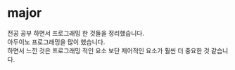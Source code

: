 # major
전공 공부 하면서 프로그래밍 한 것들을 정리했습니다.  
아두이노 프로그래밍을 많이 했습니다.  
하면서 느낀 것은 프로그래밍 적인 요소 보단 제어적인 요소가 훨씬 더 중요한 것 같습니다.
